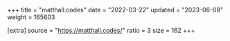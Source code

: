 +++
title = "matthall.codes"
date = "2022-03-22"
updated = "2023-06-08"
weight = 165603

[extra]
source = "https://matthall.codes/"
ratio = 3
size = 162
+++
